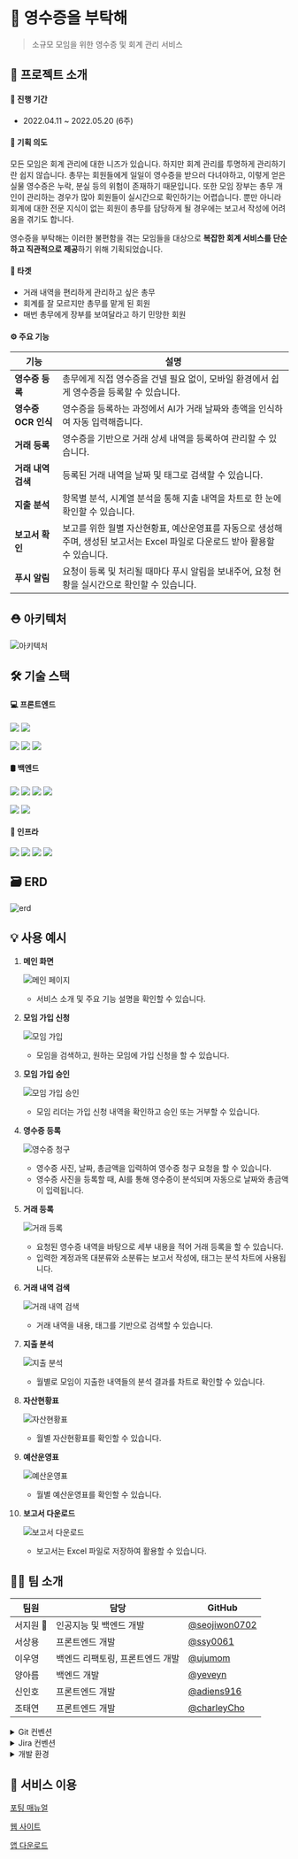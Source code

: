 # 🧾 영수증을 부탁해 

> 소규모 모임을 위한 영수증 및 회계 관리 서비스



## 🎇 프로젝트 소개

#### 📅 진행 기간 

- 2022.04.11 ~ 2022.05.20 (6주)





#### 🧐 기획 의도

모든 모임은 회계 관리에 대한 니즈가 있습니다. 하지만 회계 관리를 투명하게 관리하기란 쉽지 않습니다. 총무는 회원들에게 일일이 영수증을 받으러 다녀야하고, 이렇게 얻은 실물 영수증은 누락, 분실 등의 위험이 존재하기 때문입니다. 또한 모임 장부는 총무 개인이 관리하는 경우가 많아 회원들이 실시간으로 확인하기는 어렵습니다. 뿐만 아니라 회계에 대한 전문 지식이 없는 회원이 총무를 담당하게 될 경우에는 보고서 작성에 어려움을 겪기도 합니다. 

영수증을 부탁해는 이러한 불편함을 겪는 모임들을 대상으로 **복잡한 회계 서비스를 단순하고 직관적으로 제공**하기 위해 기획되었습니다.





#### 🎯 타겟

- 거래 내역을 편리하게 관리하고 싶은 총무
- 회계를 잘 모르지만 총무를 맡게 된 회원
- 매번 총무에게 장부를 보여달라고 하기 민망한 회원





#### ⚙️ 주요 기능

| **기능**            | **설명**                                                     |
| ------------------- | ------------------------------------------------------------ |
| **영수증 등록**     | 총무에게 직접 영수증을 건넬 필요 없이, 모바일 환경에서 쉽게 영수증을 등록할 수 있습니다. |
| **영수증 OCR 인식** | 영수증을 등록하는 과정에서 AI가 거래 날짜와 총액을 인식하여 자동 입력해줍니다. |
| **거래 등록**       | 영수증을 기반으로 거래 상세 내역을 등록하여 관리할 수 있습니다. |
| **거래 내역 검색**  | 등록된 거래 내역을 날짜 및 태그로 검색할 수 있습니다.        |
| **지출 분석**       | 항목별 분석, 시계열 분석을 통해 지출 내역을 차트로 한 눈에 확인할 수 있습니다. |
| **보고서 확인**     | 보고를 위한 월별 자산현황표, 예산운영표를 자동으로 생성해주며, 생성된 보고서는 Excel 파일로 다운로드 받아 활용할 수 있습니다. |
| **푸시 알림**       | 요청이 등록 및 처리될 때마다 푸시 알림을 보내주어, 요청 현황을 실시간으로 확인할 수 있습니다. |





## ⛑ 아키텍처

![아키텍처](images/아키텍처.png)





## 🛠️ 기술 스택

#### 💻 프론트엔드

<img src="https://img.shields.io/badge/React-61DAFB?style=for-the-badge&logo=React&logoColor=white"> <img src="https://img.shields.io/badge/TypeScript-3178C6?style=for-the-badge&logo=TypeScript&logoColor=white">  

<img src="https://img.shields.io/badge/Android-3DDC84?style=for-the-badge&logo=Android&logoColor=white"> <img src="https://img.shields.io/badge/Kotlin-007396?style=for-the-badge&logo=Kotlin&logoColor=white"> <img src="https://img.shields.io/badge/Firebase-FFCA28?style=for-the-badge&logo=Firebase&logoColor=white"> 





#### 🛢 백엔드

<img src="https://img.shields.io/badge/Spring Boot-6DB33F?style=for-the-badge&logo=Spring-Boot&logoColor=white"> <img src="https://img.shields.io/badge/Java-007396?style=for-the-badge&logo=Java&logoColor=white"> <img src="https://img.shields.io/badge/MySQL-4479A1?style=for-the-badge&logo=MySQL&logoColor=white"> <img src="https://img.shields.io/badge/Hibernate-59666C?style=for-the-badge&logo=Hibernate&logoColor=white">

<img src="https://img.shields.io/badge/FastAPI-009688?style=for-the-badge&logo=FastAPI&logoColor=white"> <img src="https://img.shields.io/badge/Python-3776AB?style=for-the-badge&logo=Python&logoColor=white">





#### 📡 인프라

<img src="https://img.shields.io/badge/Docker-2496ED?style=for-the-badge&logo=Docker&logoColor=white"> <img src="https://img.shields.io/badge/Jenkins-D24939?style=for-the-badge&logo=Jenkins&logoColor=white"> <img src="https://img.shields.io/badge/Amazon AWS-232F3E?style=for-the-badge&logo=Amazon AWS&logoColor=white"> <img src="https://img.shields.io/badge/NGINX-009639?style=for-the-badge&logo=NGINX&logoColor=white">





## 🗃 ERD

![erd](images/erd.png)





## 💡 사용 예시

1. **메인 화면**

   ![메인 페이지](images/메인_페이지.gif)

   - 서비스 소개 및 주요 기능 설명을 확인할 수 있습니다.

2. **모임 가입 신청**

   ![모임 가입](images/모임_가입.gif)

   - 모임을 검색하고, 원하는 모임에 가입 신청을 할 수 있습니다.

3. **모임 가입 승인**

   ![모임 가입 승인](images/모임_가입_승인.gif)

   - 모임 리더는 가입 신청 내역을 확인하고 승인 또는 거부할 수 있습니다.

4. **영수증 등록**

   ![영수증 청구](images/영수증_등록.gif)

   - 영수증 사진, 날짜, 총금액을 입력하여 영수증 청구 요청을 할 수 있습니다.
   - 영수증 사진을 등록할 때, AI를 통해 영수증이 분석되며 자동으로 날짜와 총금액이 입력됩니다.

5. **거래 등록** 

   ![거래 등록](images/거래_등록.gif)

   - 요청된 영수증 내역을 바탕으로 세부 내용을 적어 거래 등록을 할 수 있습니다.
   - 입력한 계정과목 대분류와 소분류는 보고서 작성에, 태그는 분석 차트에 사용됩니다.

6. **거래 내역 검색**

   ![거래 내역 검색](images/거래_내역_검색.gif)

   - 거래 내역을 내용, 태그를 기반으로 검색할 수 있습니다.

7. **지출 분석** 

   ![지출 분석](images/지출_분석.gif)

   - 월별로 모임이 지출한 내역들의 분석 결과를 차트로 확인할 수 있습니다.

8. **자산현황표**

   ![자산현황표](images/자산현황표.gif)

   - 월별 자산현황표를 확인할 수 있습니다. 

9. **예산운영표**

   ![예산운영표](images/예산운영표.gif)

   - 월별 예산운영표를 확인할 수 있습니다. 

10. **보고서 다운로드**

    ![보고서 다운로드](images/보고서_다운로드.gif)

    - 보고서는 Excel 파일로 저장하여 활용할 수 있습니다.





## 🐱‍💻 팀 소개

| 팀원     | 담당                      | GitHub                                           |
| -------- | ------------------------- | ------------------------------------------------ |
| 서지원 👑 | 인공지능 및 백엔드 개발   | [@seojiwon0702](https://github.com/seojiwon0702) |
| 서상용   | 프론트엔드 개발           | [@ssy0061](https://github.com/ssy0061)           |
| 이우영   | 백엔드 리팩토링, 프론트엔드 개발 | [@ujumom](https://github.com/ujumom)             |
| 양아름   | 백엔드 개발               | [@yeveyn](https://github.com/yeveyn)             |
| 신인호   | 프론트엔드 개발           | [@adiens916](https://github.com/adiens916)       |
| 조태연   | 프론트엔드 개발           | [@charleyCho](https://github.com/charleyCho)     |



<details> <summary>Git 컨벤션</summary> <div markdown="1">

  **branch 생성 규칙**

- 모든 기능은 develop 브랜치에서 새 브랜치를 생성하여 작업

- feature/[지라 키]-[지라 이슈 번호] 로 브랜치 생성

    

**commit 생성 규칙**


- **feat** : 새로운 기능 추가
- **fix** : 버그를 고친 경우
- design : CSS 등 사용자 UI 디자인 변경
- hotfix : 신속하게 치명적인 버그를 고쳐야 할 경우
- style : 코드 포맷변경, 세미 콜론 누락, 코드 수정 X 경우
- refactor : 프로덕션 코드 리팩토링
- comment : 필요한 주석 추가 및 변경
- **docs** : 문서를 수정한 경우
- rename : 파일, 폴더명 수정이나 이동
- remove : 파일 삭제
- **study** : 학습

</div> </details>



<details> <summary>Jira 컨벤션</summary> <div markdown="1">   

- 스프린트
  - 스프린트는 1주일 단위로 진행
  - 스프린트마다 개인당 40 스토리 포인트를 가진다. (1sp ==1시간)
- 에픽
  - 매주 월요일 오전 스크럼 미팅 때 어떤 에픽을 생성할지 논의한다.
  - 태그[]는 기획, 개발 등 완전히 다른 업무를 기준으로 나눈다
  - 해당 태그 내에서 기능별, 업무별 또는 페이지별로 다시 한번 나눈다.
  - ex) [기획] 프로젝트 계획서, [개발] 유저관리, [사전학습] 코틀린
- 스토리
  - 개발 에픽의 경우 MO, BE 등 도메인별 태그와 상세 구현 내용 기입
  - [개발] 유저관리 에픽의 하위 스토리의 경우 ex) [BE] 회원가입 기능
  - [사전학습] 코틀린 에픽의 하위 스토리의 경우 ex) 1~10강 학습

</div> </details>



<details> <summary>개발 환경</summary> <div markdown="1">

## **Development Environment**

- 작성 날짜: 2022-05-20
- CPU: Intel(R) Core(TM) i7-9750H CPU @ 2.60GHz RAM: 16.0 GB
- Ubuntu: 20.04 LTS (GNU/Linux 5.4.0-1018-aws x68_64)
  - Docker: 20.10.12
  - Docker Compose: 2.1.0
  - Nginx: 1.18.0
- Backend
  - Java JDK: v17.0.2
  - Spring: 2.6.7
  - Mysql: 8.0.27
  - Intellij: 2021.3.1
- Backend (AI)
  - Python
  - FastAPI
  - Pycharm
- Frontend (Web)
  - React: 18.1.0
  - Typescript: 4.6.3
  - Visual Studio Code: 1.67.0
- Frontend (Android)
  - Kotlin: 1.6.10
  - Android Studio: 2021.1.1
  - Android Gradle: 7.0.4

# **Port**

- Nginx: 80
- Spring Boot: 8185
- FastAPI: 5555
- React: 3000
- jenkins: 8000

</div> </details>





## 📎 서비스 이용

[포팅 매뉴얼](https://lab.ssafy.com/s06-final/S06P31D104/-/blob/develop/exec/portingmanual.md)

[웹 사이트](https://k6d104.p.ssafy.io/)

[앱 다운로드](keep-my-receipt.apk)
